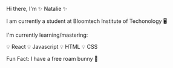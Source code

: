 Hi there, I'm ✨ Natalie ✨

I am currently a student at Bloomtech Institute of Techonology 🖥️ 

I'm currently learning/mastering:

  💡 React
  💡 Javascript
  💡 HTML
  💡 CSS

Fun Fact: I have a free roam bunny 🐰 

<!--
**thomnat/thomnat** is a ✨ _special_ ✨ repository because its `README.md` (this file) appears on your GitHub profile.

Here are some ideas to get you started:

- 🔭 I’m currently working on ...
- 🌱 I’m currently learning ...
- 👯 I’m looking to collaborate on ...
- 🤔 I’m looking for help with ...
- 💬 Ask me about ...
- 📫 How to reach me: ...
- 😄 Pronouns: ...
- ⚡ Fun fact: ...
-->

